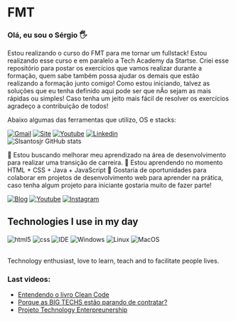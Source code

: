 # FMT
### Olá, eu sou o Sérgio 🖐️
Estou realizando o curso do FMT para me tornar um fullstack! Estou realizando esse curso e em paralelo a Tech Academy da Startse.
Criei esse repositório para postar os exercícios que vamos realizar durante a formação, quem sabe também possa ajudar os demais que estão realizando a formação junto comigo! Como estou iniciando, talvez as soluções que eu tenha definido aqui pode ser que nÃo sejam as mais rápidas ou simples! Caso tenha um jeito mais fácil de resolver os exercícios agradeço a contribuição de todos!

Abaixo algumas das ferramentas que utilizo, OS e stacks:
 
[![Gmail](https://img.shields.io/badge/Gmail-D14836?style=for-the-badge&logo=gmail&logoColor=white)](mailto:slsantosjr@gmail.com)
[![Site](https://img.shields.io/badge/website-000000?style=for-the-badge&logo=About.me&logoColor=white)](https://www.lupaprojetos.com/)
[![Youtube](https://img.shields.io/badge/YouTube-FF0000?style=for-the-badge&logo=youtube&logoColor=white)](https://www.youtube.com/channel/UCmmRzr-5SlUQyTn4ly5QYEg)
[![Linkedin](https://img.shields.io/badge/LinkedIn-0077B5?style=for-the-badge&logo=linkedin&logoColor=white)](https://www.linkedin.com/in/slsantosjr/)
<br>
![Slsantosjr GitHub stats](https://github-readme-stats.vercel.app/api?username=slsantosjr&show_icons=true&theme=dracula&count_private=true)

👀 Estou buscando melhorar meu aprendizado na área de desenvolvimento para realizar uma transição de carreira.
🌱 Estou aprendendo no momento HTML + CSS + Java + JavaScript
💞️ Gostaria de oportunidades para colaborar em projetos de desenvolvimento web para aprender na prática, caso tenha algum projeto para iniciante gostaria muito de fazer parte!


[![Blog](https://img.shields.io/badge/Medium-12100E?style=for-the-badge&logo=medium&logoColor=white)](https://medium.com/@slsantosjr)
[![Youtube](https://img.shields.io/badge/YouTube-FF0000?style=for-the-badge&logo=youtube&logoColor=white)](https://www.youtube.com/channel/UCz3p8vPGabf6HEJSVzhMy6g)
[![Instagram](https://img.shields.io/badge/Instagram-E4405F?style=for-the-badge&logo=instagram&logoColor=white)](https://instagram.com/slsantosjr)
## Technologies I use in my day
<div style="display: inline_block">
  <img align="center" alt="html5" src="https://img.shields.io/badge/HTML5-E34F26?style=for-the-badge&logo=html5&logoColor=white" />
  <img align="center" alt="css" src="https://img.shields.io/badge/CSS3-1572B6?style=for-the-badge&logo=css3&logoColor=white" />
  <img align="center" alt="IDE" src="https://img.shields.io/badge/Visual_Studio_Code-0078D4?style=for-the-badge&logo=visual%20studio%20code&logoColor=white" />
  <img align="center" alt="Windows" src="https://img.shields.io/badge/Windows-0078D6?style=for-the-badge&logo=windows&logoColor=white" />
  <img align="center" alt="Linux" src="https://img.shields.io/badge/Linux-FCC624?style=for-the-badge&logo=linux&logoColor=black" />
  <img align="center" alt="MacOS" src="https://img.shields.io/badge/mac%20os-000000?style=for-the-badge&logo=apple&logoColor=white" />
</div><br/>

Technology enthusiast, love to learn, teach and to facilitate people lives.

### Last videos:
- [Entendendo o livro Clean Code](https://www.youtube.com/watch?v=aEPn7VV45kU)<br/>
- [Porque as BIG TECHS estão parando de contratar?](https://www.youtube.com/watch?v=F6wJ8vYmeVE)<br/>
- [Projeto Technology Enterpreunership](https://www.youtube.com/watch?v=6RYIf4iXF1g)<br/>
